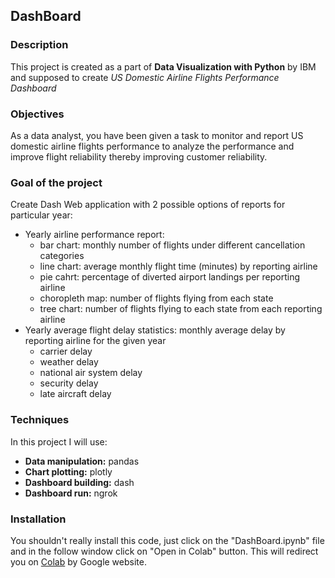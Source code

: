 ## DashBoard


### Description 
This project is created as a part of **Data Visualization with Python** by IBM and supposed to create *US Domestic Airline Flights Performance Dashboard*

### Objectives
As a data analyst, you have been given a task to monitor and report US domestic airline flights performance to analyze the performance and improve flight reliability thereby improving customer reliability.

### Goal of the project
Create Dash Web application with 2 possible options of reports for particular year:

* Yearly airline performance report:
  * bar chart: monthly number of flights under different cancellation categories
  * line chart: average monthly flight time (minutes) by reporting airline
  * pie cahrt: percentage of diverted airport landings per reporting airline
  * choropleth map: number of flights flying from each state 
  * tree chart: number of flights flying to each state from each reporting airline 
* Yearly average flight delay statistics: monthly average delay by reporting airline for the given year
  * carrier delay
  * weather delay
  * national air system delay
  * security delay 
  * late aircraft delay 


### Techniques
In this project I will use:
* **Data manipulation:** pandas
* **Chart plotting:** plotly
* **Dashboard building:** dash
* **Dashboard run:** ngrok

### Installation
You shouldn't really install this code, just click on the "DashBoard.ipynb" file and in the follow window click on "Open in Colab" button. This will redirect you on [Colab](colab.research.google.com) by Google website. 
